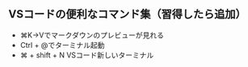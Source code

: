 ## VSコードの便利なコマンド集（習得したら追加）
* ⌘K→Vでマークダウンのプレビューが見れる
* Ctrl + @でターミナル起動
* ⌘ + shift + N VSコード新しいターミナル

